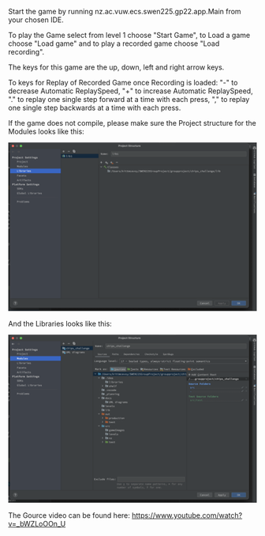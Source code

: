 Start the game by running nz.ac.vuw.ecs.swen225.gp22.app.Main from your chosen IDE.

To play the Game select from level 1 choose "Start Game", to Load a game choose "Load game" and to play a recorded game choose "Load recording".

The keys for this game are the up, down, left and right arrow keys.

To keys for Replay of Recorded Game once Recording is loaded:
"-" to decrease Automatic ReplaySpeed, "+" to increase Automatic ReplaySpeed,
"." to replay one single step forward at a time with each press,
"," to replay one single step backwards at a time with each press.


If the game does not compile, please make sure the Project structure for the Modules looks like this:

![](./readmeAssets/Libraries_example.png)

And the Libraries looks like this:

![](./readmeAssets/Modules_Example.png)



The Gource video can be found here: https://www.youtube.com/watch?v=_bWZLoOOn_U
